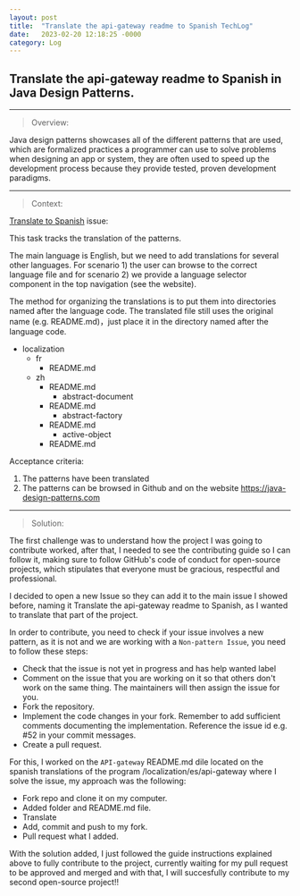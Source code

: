 ```yaml
---
layout: post
title:  "Translate the api-gateway readme to Spanish TechLog"
date:   2023-02-20 12:18:25 -0000
category: Log
---
```

## Translate the api-gateway readme to Spanish in Java Design Patterns.

------------------------------------------------------------------------------------------
<blockquote> <p> Overview: </p> </blockquote> 

Java design patterns showcases all of the different patterns that are used, which are formalized practices a programmer can use to solve problems when designing an app or system, they are often used to speed up the development process because they provide tested, proven development paradigms.

------------------------------------------------------------------------------------------
<blockquote> <p> Context: </p> </blockquote> 

[Translate to Spanish][cj-dor] issue:

This task tracks the translation of the patterns.

The main language is English, but we need to add translations for several other languages. For scenario 1) the user can browse to the correct language file and for scenario 2) we provide a language selector component in the top navigation (see the website).

The method for organizing the translations is to put them into directories named after the language code. The translated file still uses the original name (e.g. README.md)，just place it in the directory named after the language code.

* localization
    * fr
        * README.md
    * zh
        * README.md
            * abstract-document
        * README.md
            * abstract-factory
        * README.md
            * active-object
        * README.md

Acceptance criteria:

1. The patterns have been translated
2. The patterns can be browsed in Github and on the website https://java-design-patterns.com

------------------------------------------------------------------------------------------
<blockquote> <p> Solution: </p> </blockquote> 

The first challenge was to understand how the project I was going to contribute worked, after that, I needed to see the contributing guide so I can follow it, making sure to follow
GitHub's code of conduct for open-source projects, which stipulates that everyone must be gracious, respectful and professional.

I decided to open a new Issue so they can add it to the main issue I showed before, naming it Translate the api-gateway readme to Spanish, as I wanted to translate that part of the project.

In order to contribute, you need to check if your issue involves a new pattern, as it is not and we are working with a `Non-pattern Issue`, you need to follow these steps:

* Check that the issue is not yet in progress and has help wanted label
* Comment on the issue that you are working on it so that others don't work on the same thing. The maintainers will then assign the issue for you.
* Fork the repository.
* Implement the code changes in your fork. Remember to add sufficient comments documenting the implementation. Reference the issue id e.g. #52 in your commit messages.
* Create a pull request.

For this, I worked on the `API-gateway` README.md dile located on the spanish translations of the program /localization/es/api-gateway where I solve the issue, my approach was the following:

* Fork repo and clone it on my computer.
* Added folder and README.md file.
* Translate
* Add, commit and push to my fork.
* Pull request what I added.

With the solution added, I just followed the guide instructions explained above to fully contribute to the project, currently waiting for my pull request to be approved and merged and with that, I will succesfully contribute to my second open-source project!!

[cj-dor]: https://github.com/iluwatar/java-design-patterns/issues/2277